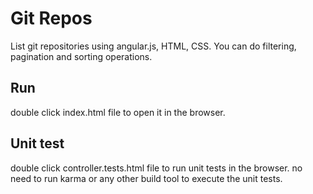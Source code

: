 # Git Repos

List git repositories using angular.js, HTML, CSS. You can do filtering, pagination and sorting operations.

## Run
double click index.html file to open it in the browser.

## Unit test
double click controller.tests.html file to run unit tests in the browser. no need to run karma or any other build tool to execute the unit tests.


